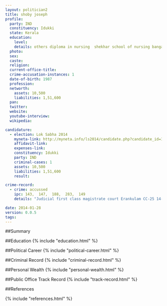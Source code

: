 ```yaml
---
layout: politician2
title: shoby joseph
profile: 
  party: IND
  constituency: Idukki
  state: Kerala
  education: 
    level: 
    details: others diploma in nursing  shekhar school of nursing bangalore 2004 2007
  photo: 
  sex: 
  caste: 
  religion: 
  current-office-title: 
  crime-accusation-instances: 1
  date-of-birth: 1987
  profession: 
  networth: 
    assets: 10,500
    liabilities: 1,51,600
  pan: 
  twitter: 
  website: 
  youtube-interview: 
  wikipedia: 

candidature: 
  - election: Lok Sabha 2014
    myneta-link: http://myneta.info/ls2014/candidate.php?candidate_id=1941
    affidavit-link: 
    expenses-link: 
    constituency: Idukki 
    party: IND
    criminal-cases: 1
    assets: 10,500
    liabilities: 1,51,600
    result:  

crime-record: 
  - crime: accussed
    ipc: 143,  147,  188,  283,  149
    details: "Judicial first class magistrate court Erankulam CC-25 14-01-14" 

date: 2014-01-28
version: 0.0.5
tags: 
---
```

##Summary


##Education
{% include "education.html" %}


##Political Career
{% include "political-career.html" %}


##Criminal Record
{% include "criminal-record.html" %}


##Personal Wealth
{% include "personal-wealth.html" %}


##Public Office Track Record
{% include "track-record.html" %}


##References


{% include "references.html" %}